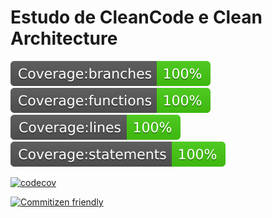 # Estudo de CleanCode e Clean Architecture

![Branches](/badges/badge-branches.svg)
![Functions](/badges/badge-functions.svg)
![Lines](/badges/badge-lines.svg)
![Statements](/badges/badge-statements.svg)

[![codecov](https://codecov.io/gh/MarcosSarges/tdd_clean_code_architecture/branch/master/graph/badge.svg?token=XT93M8F2Z3)](https://codecov.io/gh/MarcosSarges/tdd_clean_code_architecture)

[![Commitizen friendly](https://img.shields.io/badge/commitizen-friendly-brightgreen.svg)](http://commitizen.github.io/cz-cli/)
